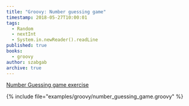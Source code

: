 ```yaml
---
title: "Groovy: Number guessing game"
timestamp: 2018-05-27T10:00:01
tags:
  - Random
  - nextInt
  - System.in.newReader().readLine
published: true
books:
  - groovy
author: szabgab
archive: true
---
```



[Number Guessing game exercise](/exercise-number-guessing-game)


{% include file="examples/groovy/number_guessing_game.groovy" %}

